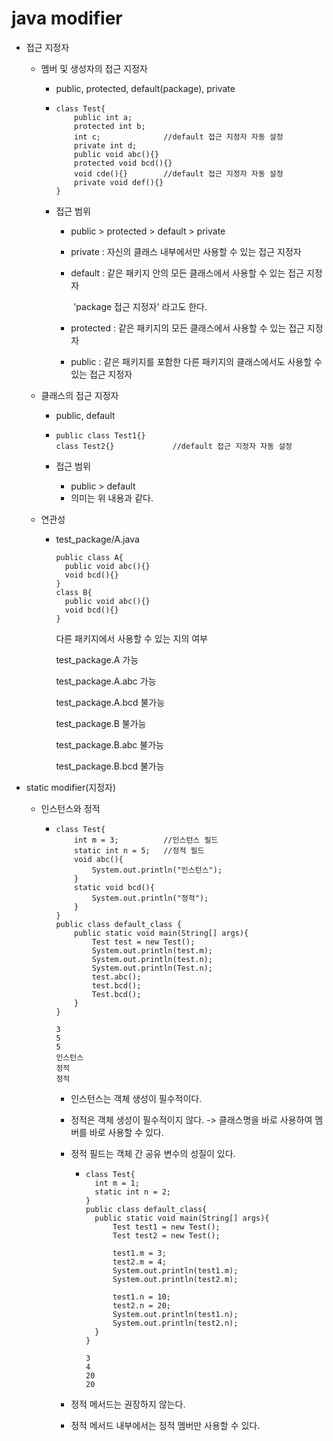 

# java modifier

- 접근 지정자

  - 멤버 및 생성자의 접근 지정자

    - public, protected, default(package), private

    - ```
      class Test{
          public int a;
          protected int b;
          int c;              //default 접근 지정자 자동 설정
          private int d;
          public void abc(){}
          protected void bcd(){}
          void cde(){}        //default 접근 지정자 자동 설정
          private void def(){}
      }
      ```

    - 접근 범위

      - public > protected > default > private

      - private : 자신의 클래스 내부에서만 사용할 수 있는 접근 지정자

      - default : 같은 패키지 안의 모든 클래스에서 사용할 수 있는 접근 지정자

        ​				'package 접근 지정자' 라고도 한다.

      - protected : 같은 패키지의 모든 클래스에서 사용할 수 있는 접근 지정자

      - public : 같은 패키지를 포함한 다른 패키지의 클래스에서도 사용할 수 있는 접근 지정자

  - 클래스의 접근 지정자

    - public, default

    - ```
      public class Test1{}
      class Test2{}				//default 접근 지정자 자동 설정
      ```

    - 접근 범위

      - public > default
      - 의미는 위 내용과 같다.

  - 연관성

    - test_package/A.java

      ```
      public class A{
      	public void abc(){}
      	void bcd(){}
      }
      class B{
      	public void abc(){}
      	void bcd(){}
      }
      ```

      다른 패키지에서 사용할 수 있는 지의 여부

      test_package.A					가능

      test_package.A.abc			 가능

      test_package.A.bcd			 불가능

      test_package.B					 불가능

      test_package.B.abc			 불가능

      test_package.B.bcd			 불가능

- static modifier(지정자)

  - 인스턴스와 정적

    - ```
      class Test{
          int m = 3;          //인스턴스 필드
          static int n = 5;   //정적 필드
          void abc(){
              System.out.println("인스턴스");
          }
          static void bcd(){
              System.out.println("정적");
          }
      }
      public class default_class {
          public static void main(String[] args){
              Test test = new Test();
              System.out.println(test.m);
              System.out.println(test.n);
              System.out.println(Test.n);
              test.abc();
              test.bcd();
              Test.bcd();
          }
      }
      ```

      ```
      3
      5
      5
      인스턴스
      정적
      정적
      ```

      - 인스턴스는 객체 생성이 필수적이다.

      - 정적은 객체 생성이 필수적이지 않다. -> 클래스명을 바로 사용하여 멤버를 바로 사용할 수 있다.

      - 정적 필드는 객체 간 공유 변수의 성질이 있다.

        - ```
          class Test{
          	int m = 1;
          	static int n = 2;
          }
          public class default_class{
          	public static void main(String[] args){
          		Test test1 = new Test();
          		Test test2 = new Test();
          		
          		test1.m = 3;
          		test2.m = 4;
          		System.out.println(test1.m);
          		System.out.println(test2.m);
          		
          		test1.n = 10;
          		test2.n = 20;
          		System.out.println(test1.n);
          		System.out.println(test2.n);	
          	}
          }
          ```

          ```
          3
          4
          20
          20
          ```

      - 정적 메서드는 권장하지 않는다.

      - 정적 메서드 내부에서는 정적 멤버만 사용할 수 있다.